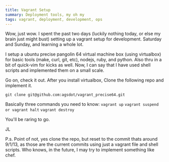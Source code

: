 ```yaml
---
title: Vagrant Setup
summary: Deployment tools, my oh my
tags: vagrant, deployment, development, ops
---
```


Wow, just wow.  I spent the past two days (luckily nothing today, or else my brain just might bust) setting up a vagrant setup for development.  Saturday and Sunday, and learning a whole lot.

I setup a ubuntu precise pangolin 64 virtual machine box (using virtualbox) for basic tools (make, curl, git, etc), nodejs, ruby, and python.  Also thru in a bit of quick-vim for kicks as well.  Now, I can say that I have used shell scripts and implemented them on a small scale.  

Go on, check it out.  After you install virtualbox, Clone the following repo and implement it.

`git clone git@github.com:agsdot/vagrant_precise64.git`

Basically three commands you need to know:
`vagrant up`
`vagrant suspend or vagrant halt`
`vagrant destroy`

You'll be raring to go.

JL

P.s. Point of not, yes clone the repo, but reset to the commit thats around 9/1/13, as those are the current commits using just a vagrant file and shell scripts. Who knows, in the future, I may try to implement something like chef.  